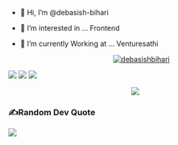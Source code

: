 - 👋 Hi, I’m @debasish-bihari
- 👀 I’m interested in ... Frontend
- 🌱 I’m currently Working at ... Venturesathi

   <p align="center"> <a href="https://github.com/ryo-ma/github-profile-trophy"><img src="https://github-profile-trophy.vercel.app/?username=debasishbihari" alt="debasishbihari" /></a> </p>
  
 ![](https://github-readme-stats.vercel.app/api?username=debasishbihari&theme=radical&hide_border=false&include_all_commits=false&count_private=false)
![](https://github-readme-streak-stats.herokuapp.com/?user=debasishbihari&theme=radical&hide_border=false)
  ![](https://github-readme-stats.vercel.app/api/top-langs/?username=debasishbihari&theme=radical&hide_border=false&include_all_commits=false&count_private=false&layout=compact)

  <p align="center"><img  src="https://raw.githubusercontent.com/Trilokia/Trilokia/379277808c61ef204768a61bbc5d25bc7798ccf1/bottom_header.svg"></p>

  ### ✍️Random Dev Quote
![](https://quotes-github-readme.vercel.app/api?type=horizontal&theme=tokyonight)
